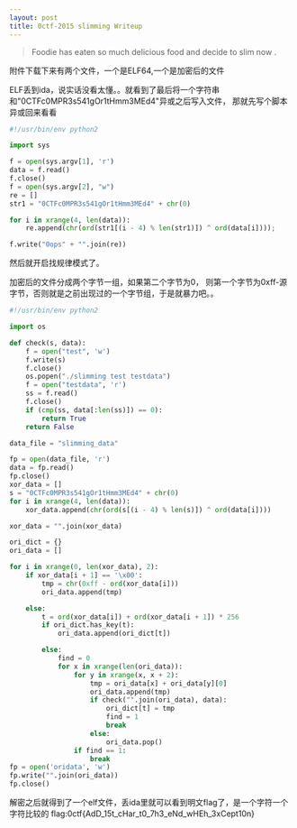 ```yaml
---
layout: post
title: 0ctf-2015 slimming Writeup
---
```

> Foodie has eaten so much delicious food and decide to slim now .

附件下载下来有两个文件，一个是ELF64,一个是加密后的文件

ELF丢到ida，说实话没看太懂。。就看到了最后将一个字符串和"0CTFc0MPR3s541gOr1tHmm3MEd4"异或之后写入文件， 那就先写个脚本异或回来看看

```python
#!/usr/bin/env python2

import sys

f = open(sys.argv[1], 'r')
data = f.read()
f.close()
f = open(sys.argv[2], "w")
re = []
str1 = "0CTFc0MPR3s541gOr1tHmm3MEd4" + chr(0)

for i in xrange(4, len(data)):
    re.append(chr(ord(str1[(i - 4) % len(str1)]) ^ ord(data[i])));

f.write("0ops" + "".join(re))
```

然后就开启找规律模式了。

加密后的文件分成两个字节一组，如果第二个字节为0， 则第一个字节为0xff-源字节，否则就是之前出现过的一个字节组，于是就暴力吧。。

```python
#!/usr/bin/env python2

import os

def check(s, data):
    f = open("test", 'w')
    f.write(s)
    f.close()
    os.popen("./slimming test testdata")
    f = open("testdata", 'r')
    ss = f.read()
    f.close()
    if (cmp(ss, data[:len(ss)]) == 0):
        return True
    return False

data_file = "slimming_data"

fp = open(data_file, 'r')
data = fp.read()
fp.close()
xor_data = []
s = "0CTFc0MPR3s541gOr1tHmm3MEd4" + chr(0)
for i in xrange(4, len(data)):
    xor_data.append(chr(ord(s[(i - 4) % len(s)]) ^ ord(data[i])))

xor_data = "".join(xor_data)

ori_dict = {}
ori_data = []

for i in xrange(0, len(xor_data), 2):
    if xor_data[i + 1] == '\x00':
        tmp = chr(0xff - ord(xor_data[i]))
        ori_data.append(tmp)

    else:
        t = ord(xor_data[i]) + ord(xor_data[i + 1]) * 256
        if ori_dict.has_key(t):
            ori_data.append(ori_dict[t])

        else:
            find = 0
            for x in xrange(len(ori_data)):
                for y in xrange(x, x + 2):
                    tmp = ori_data[x] + ori_data[y][0]
                    ori_data.append(tmp)
                    if check("".join(ori_data), data):
                        ori_dict[t] = tmp
                        find = 1
                        break
                    else:
                        ori_data.pop()
                if find == 1:
                    break
fp = open('oridata', 'w')
fp.write("".join(ori_data))
fp.close()
```

解密之后就得到了一个elf文件，丢ida里就可以看到明文flag了，是一个字符一个字符比较的
flag:0ctf{AdD_15t_cHar_t0_7h3_eNd_wHEh_3xCept10n}
